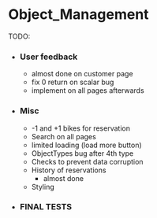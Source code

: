# Object_Management

TODO:
- ### User feedback
  - almost done on customer page
  - fix 0 return on scalar bug
  - implement on all pages afterwards
- ### Misc
  - -1 and +1 bikes for reservation
  - Search on all pages
  - limited loading (load more button)
  - ObjectTypes bug after 4th type
  - Checks to prevent data corruption
  - History of reservations
    - almost done
  - Styling
- ### FINAL TESTS
